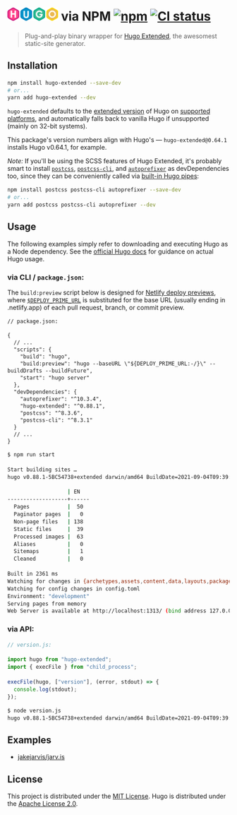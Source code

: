 # <img src="https://raw.githubusercontent.com/gohugoio/gohugoioTheme/master/static/images/hugo-logo-wide.svg?sanitize=true" alt="Hugo" width="115"> via NPM [![npm](https://img.shields.io/npm/v/hugo-extended?color=blue&logo=npm)](https://www.npmjs.com/package/hugo-extended) [![CI status](https://github.com/jakejarvis/hugo-extended/workflows/Run%20tests/badge.svg)](https://github.com/jakejarvis/hugo-extended/actions)

> Plug-and-play binary wrapper for [Hugo Extended](https://gohugo.io/), the awesomest static-site generator.

## Installation

```sh
npm install hugo-extended --save-dev
# or...
yarn add hugo-extended --dev
```

`hugo-extended` defaults to the [extended version](https://gohugo.io/troubleshooting/faq/#i-get-tocss--this-feature-is-not-available-in-your-current-hugo-version) of Hugo on [supported platforms](https://github.com/gohugoio/hugo/releases), and automatically falls back to vanilla Hugo if unsupported (mainly on 32-bit systems).

This package's version numbers align with Hugo's — `hugo-extended@0.64.1` installs Hugo v0.64.1, for example.

_Note:_ If you'll be using the SCSS features of Hugo Extended, it's probably smart to install [`postcss`](https://www.npmjs.com/package/postcss), [`postcss-cli`](https://www.npmjs.com/package/postcss-cli), and [`autoprefixer`](https://www.npmjs.com/package/autoprefixer) as devDependencies too, since they can be conveniently called via [built-in Hugo pipes](https://gohugo.io/hugo-pipes/postcss/):

```sh
npm install postcss postcss-cli autoprefixer --save-dev
# or...
yarn add postcss postcss-cli autoprefixer --dev
```

## Usage

The following examples simply refer to downloading and executing Hugo as a Node dependency. See the [official Hugo docs](https://gohugo.io/documentation/) for guidance on actual Hugo usage.

### via CLI / `package.json`:

The `build:preview` script below is designed for [Netlify deploy previews](https://www.netlify.com/blog/2016/07/20/introducing-deploy-previews-in-netlify/), where [`$DEPLOY_PRIME_URL`](https://docs.netlify.com/configure-builds/environment-variables/#deploy-urls-and-metadata) is substituted for the base URL (usually ending in .netlify.app) of each pull request, branch, or commit preview.

```jsonc
// package.json:

{
  // ...
  "scripts": {
    "build": "hugo",
    "build:preview": "hugo --baseURL \"${DEPLOY_PRIME_URL:-/}\" --buildDrafts --buildFuture",
    "start": "hugo server"
  },
  "devDependencies": {
    "autoprefixer": "^10.3.4",
    "hugo-extended": "^0.88.1",
    "postcss": "^8.3.6",
    "postcss-cli": "^8.3.1"
  }
  // ...
}
```

```bash
$ npm run start

Start building sites …
hugo v0.88.1-5BC54738+extended darwin/amd64 BuildDate=2021-09-04T09:39:19Z VendorInfo=gohugoio

                   | EN
-------------------+------
  Pages            |  50
  Paginator pages  |   0
  Non-page files   | 138
  Static files     |  39
  Processed images |  63
  Aliases          |   0
  Sitemaps         |   1
  Cleaned          |   0

Built in 2361 ms
Watching for changes in {archetypes,assets,content,data,layouts,package.json,static}
Watching for config changes in config.toml
Environment: "development"
Serving pages from memory
Web Server is available at http://localhost:1313/ (bind address 127.0.0.1)
```

### via API:

```js
// version.js:

import hugo from "hugo-extended";
import { execFile } from "child_process";

execFile(hugo, ["version"], (error, stdout) => {
  console.log(stdout);
});
```

```bash
$ node version.js
hugo v0.88.1-5BC54738+extended darwin/amd64 BuildDate=2021-09-04T09:39:19Z VendorInfo=gohugoio
```

## Examples

- [jakejarvis/jarv.is](https://github.com/jakejarvis/jarv.is)

## License

This project is distributed under the [MIT License](LICENSE.md). Hugo is distributed under the [Apache License 2.0](https://github.com/gohugoio/hugo/blob/master/LICENSE).
